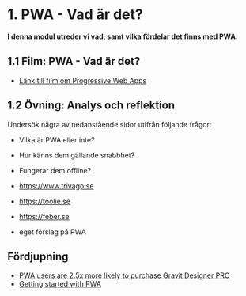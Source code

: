 # 1. PWA - Vad är det?
**I denna modul utreder vi vad, samt vilka fördelar det finns med PWA.**

## 1.1 Film: PWA - Vad är det?
- [Länk till film om Progressive Web Apps](#)

## 1.2 Övning: Analys och reflektion
Undersök några av nedanstående sidor utifrån följande frågor:

- Vilka är PWA eller inte? 
- Hur känns dem gällande snabbhet? 
- Fungerar dem offline?

- https://www.trivago.se
- https://toolie.se
- https://feber.se
- eget förslag på PWA

## Fördjupning
- [PWA users are 2.5x more likely to purchase Gravit Designer PRO](https://web.dev/gravit-designer/)
- [Getting started with PWA](https://developers.google.com/web/updates/2015/12/getting-started-pwa)
